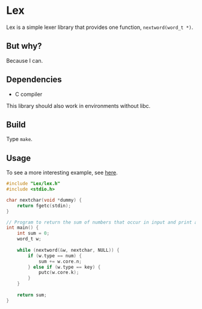 # Lex

Lex is a simple lexer library that provides one function, `nextword(word_t *)`.

## But why?

Because I can.

## Dependencies

- C compiler

This library should also work in environments without libc.

## Build

Type `make`.

## Usage

To see a more interesting example, see [here](https://github.com/nmke-de/rpn).

```C
#include "Lex/lex.h"
#include <stdio.h>

char nextchar(void *dummy) {
	return fgetc(stdin);
}

// Program to return the sum of numbers that occur in input and print any other occuring character.
int main() {
	int sum = 0;
	word_t w;
	
	while (nextword(&w, nextchar, NULL)) {
		if (w.type == num) {
			sum += w.core.n;
		} else if (w.type == key) {
			putc(w.core.k);
		}
	}
	
	return sum;
}
```
